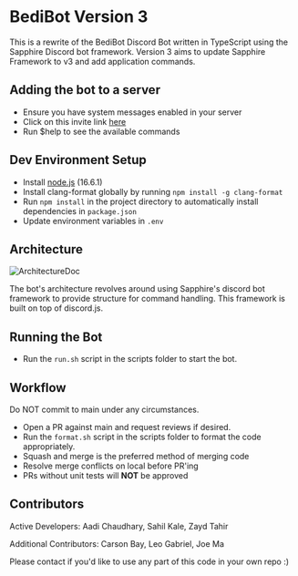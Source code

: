 # BediBot Version 3

This is a rewrite of the BediBot Discord Bot written in TypeScript using the Sapphire Discord bot framework.
Version 3 aims to update Sapphire Framework to v3 and add application commands.

## Adding the bot to a server
- Ensure you have system messages enabled in your server
- Click on this invite link [here](https://discord.com/oauth2/authorize?client_id=873657761391587429&permissions=8&scope=bot%20applications.commands)
- Run $help to see the available commands

## Dev Environment Setup

- Install [node.js](https://nodejs.org/en/) (16.6.1)
- Install clang-format globally by running `npm install -g clang-format`
- Run `npm install` in the project directory to automatically install dependencies in `package.json`
- Update environment variables in `.env`

## Architecture 
![ArchitectureDoc](docs/bedibotarchitecture.png)

The bot's architecture revolves around using Sapphire's discord bot framework to provide structure for command handling. This framework is built on top of discord.js. 

## Running the Bot

- Run the `run.sh` script in the scripts folder to start the bot.

## Workflow

Do NOT commit to main under any circumstances.

- Open a PR against main and request reviews if desired.
- Run the `format.sh` script in the scripts folder to format the code appropriately.
- Squash and merge is the preferred method of merging code
- Resolve merge conflicts on local before PR'ing
- PRs without unit tests will **NOT** be approved

## Contributors

Active Developers: Aadi Chaudhary, Sahil Kale, Zayd Tahir

Additional Contributors: Carson Bay, Leo Gabriel, Joe Ma

Please contact if you'd like to use any part of this code in your own repo :)
